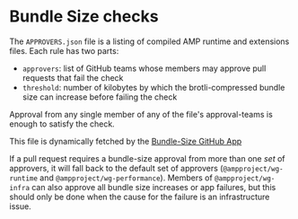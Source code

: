 # Bundle Size checks

The `APPROVERS.json` file is a listing of compiled AMP runtime and extensions
files. Each rule has two parts:

- `approvers`: list of GitHub teams whose members may approve pull requests that
  fail the check
- `threshold`: number of kilobytes by which the brotli-compressed bundle size
  can increase before failing the check

Approval from any single member of any of the file's approval-teams is enough to
satisfy the check.

This file is dynamically fetched by the [Bundle-Size GitHub App](https://github.com/ampproject/amp-github-apps/tree/master/bundle-size)

If a pull request requires a bundle-size approval from more than one _set_ of
approvers, it will fall back to the default set of approvers
(`@ampproject/wg-runtime` and `@ampproject/wg-performance`). Members of
`@ampproject/wg-infra` can also approve all bundle size increases or app
failures, but this should only be done when the cause for the failure is an
infrastructure issue.
